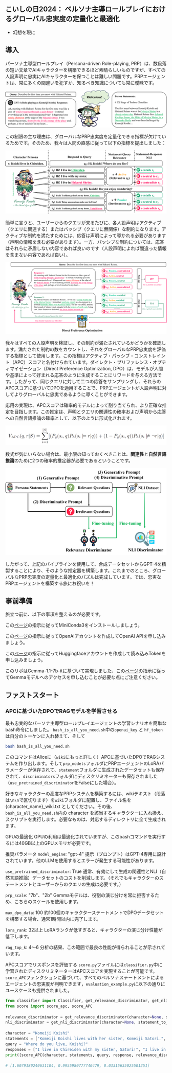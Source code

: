 ## こいしの日2024： ペルソナ主導ロールプレイにおけるグローバル忠実度の定量化と最適化

- 幻想を現に

## 導入

パーソナ主導型ロールプレイ（Persona-driven Role-playing, PRP）は、数段落の短い文章でAIキャラクターを構築できるほど素晴らしいものですが、すべての人設声明に忠実にAIキャラクターを保つことは難しい問題です。PRPエージェントは、常に多くの間違いを犯すか、知るべき知識についても常に曖昧です。

![Case](https://github.com/KomeijiForce/Active_Passive_Constraint_Koishiday_2024/blob/main/images/case_koishi.png)

この制限の主な理由は、グローバルなPRP忠実度を定量化できる指標が欠けているためです。そのため、我々は人間の直感に従って以下の指標を提出しました：

![APC](https://github.com/KomeijiForce/Active_Passive_Constraint_Koishiday_2024/blob/main/images/apc_koishi.png)

簡単に言うと、ユーザーからのクエリが来るたびに、各人設声明はアクティブ（クエリに関連する）またはパッシブ（クエリに無関係）な制約になります。アクティブな制約を満たすためには、応答は声明によって導かれる必要があります（声明の情報を含む必要があります）。一方、パッシブな制約については、応答はそれらに矛盾しない内容であれば良いのです（人設声明によれば間違った情報を含まない内容であれば良い）。

![DPO](https://github.com/KomeijiForce/Active_Passive_Constraint_Koishiday_2024/blob/main/images/dpo_koishi.png)

我々はすべての人設声明を検証し、その制約が満たされているかどうかを確認します。満たされた制約の数をカウントし、それをグローバルなPRP忠実度を評価する指標として使用します。この指標はアクティブ・パッシブ・コンストレイント（APC）スコアと名付けられています。ダイレクト・プリファレンス・オプティマイゼーション（Direct Preference Optimization, DPO）は、モデルが人間や基準によって好まれる応答のように生成することにリワードを与える方法です。したがって、同じクエリに対して二つの応答をサンプリングし、それらのAPCスコアに基づいてDPOを適用することで、PRPエージェントが人設声明に対してよりグローバルに忠実であるように導くことができます。

応用の実現は、APCスコアは確率的モデルによって割り当てられ、より正確な推定を目指します。この推定は、声明とクエリの関連性の確率および声明から応答への自然言語推論の確率として、以下のように形式化されます。

![Formula](https://github.com/KomeijiForce/Active_Passive_Constraint_Koishiday_2024/blob/main/images/apc_formula.png)

数式が気にいらない場合は、最小限の知っておくべきことは、**関連性**と**自然言語推論**のために2つの確率的推定器が必要であるということです。

![Distillation](https://github.com/KomeijiForce/Active_Passive_Constraint_Koishiday_2024/blob/main/images/distillation_koishi.png)


したがって、上記のパイプラインを使用して、合成データセットからGPT-4を精製することにより、そのような推定器を構築します。これまでのところ、グローバルなPRP忠実度の定量化と最適化のパズルは完成しています。では、忠実なPRPエージェントを構築する旅にお祝いを！

## 事前準備

旅立つ前に、以下の事項を整えるのが必要です。

この[ページ](https://docs.anaconda.com/free/miniconda/miniconda-install/)の指示に従ってMiniConda3をインストールしましょう。

この[ページ](https://openai.com/index/openai-api/)の指示に従ってOpenAIアカウントを作成してOpenAI APIを申し込みましょう。

この[ページ](https://huggingface.co/settings/tokens)の指示に従ってHuggingfaceアカウントを作成して読み込みTokenを申し込みましょう。

このリポはGemma-1.1-7b-itに基づいて実現しました、この[ページ](https://huggingface.co/google/gemma-1.1-7b-it)の指示に従ってGemmaモデルへのアクセスを申し込むことが必要な点にご注意ください。

## ファストスタート

### APCに基づいたDPOでRAGモデルを学習させる

最も忠実的なパーソナ主導型ロールプレイエージェントの学習シナリオを簡単なbash命令にしました。 ```bash_is_all_you_need.sh```中の```openai_key``` と ```hf_token```は自分のトーケンに入れ替えて、そして
```bash
bash bash_is_all_you_need.sh
```

このコマンドはAliceに（```wiki```にもっと詳しく）APCに基づいたDPOでRAGシステムを作り出します。そして```prp_models```フォルダにPRPエージェントのLoRAパラメーターが保存されて、```statement```フォルダに生成されたデータセットも保存されて、```discriminators```フォルダにディスクリミネーターも保存されました（```use_pretrained_discriminator```をFalseにした場合）。

好きなキャラクターの高度なPRPシステムを構築するには、wikiテキスト（段落は```\n\n```で区切ります）を```wiki```フォルダに配置し、ファイル名を {character_name}_wiki.txt としてください。その後、```bash_is_all_you_need.sh```内の character を該当するキャラクターに入れ換え、スクリプトを実行します。必要なものは、対応するディレクトリに全て生成されます。

GPUの最適化
GPUの利用は最適化されていますが、このbashコマンドを実行するには40GB以上のGPUメモリが必要です。

推奨パラメータ
```model_engine```: "gpt-4"
提示（プロンプト）はGPT-4専用に設計されています。他のLLMを使用するとエラーが発生する可能性があります。

```use_pretrained_discriminator```: True
通常、有効にして生成の関連性とNLI（自然言語推論）データセットのコストを削減します。（それでもキャラクターのステートメントとユーザーからのクエリの生成は必要です。）

```prp_scale```: "7b"、"2b"
Gemmaモデルは、役割の演じ分けを常に拒否するため、こちらのスケールを使用します。

```max_dpo_data```: 100
約100個のキャラクターステートメントでDPOデータセットを構築する場合、通常1時間以内に完了します。

```lora_rank```: 32以上
LoRAランクが低すぎると、キャラクターの演じ分け性能が低下します。

```rag_top_k```: 4～6
分析の結果、この範囲で最良の性能が得られることが示されています。

APCスコアでリスポンスを評価する
```score.py```ファイルには```classifier.py```中に学習されたディスクリミネーターはAPCスコアを実現することが可能です。```score_APC```ファンクションに基づいて、すべてのペルソナステートメントによるエージェントの忠実度が判明できます，```evaluation_example.py```に以下の通りにユースケースも提供されました。
```python
from classifier import Classifier, get_relevance_discriminator, get_nli_discriminator
from score import score_apc, score_APC

relevance_discriminator = get_relevance_discriminator(character=None, statement_query_relevance_dataset=None, relevance_finetune_epoch=None, use_pretrained_discriminator=True)
nli_discriminator = get_nli_discriminator(character=None, statement_to_response_nli_v2_dataset=None, nli_finetune_epoch=None, use_pretrained_discriminator=True)

character = "Komeiji Koishi"
statements = ["Komeiji Koishi lives with her sister, Komeiji Satori.", "Komeiji Koishi lives in Chireiden."]
query = "Where do you live, Koishi?"
responses = ["I live in Chireiden with my sister, Satori!", "I live in Chireiden!", "I live in Hakurei Shrine!"]
print([score_APC(character, statements, query, response, relevance_discriminator, nli_discriminator).item() for response in responses])

# [1.6079180240631104, 0.9955980777740479, 0.03315635025501251]
```
